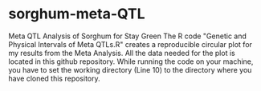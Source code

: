# sorghum-meta-QTL
Meta QTL Analysis of Sorghum for Stay Green
The R code "Genetic and Physical Intervals of Meta QTLs.R" creates a reproducible circular plot for my results from the Meta Analysis.
All the data needed for the plot is located in this github repository. While running the code on your machine, you have to set the working directory (Line 10) to the directory where you have cloned this repository.
